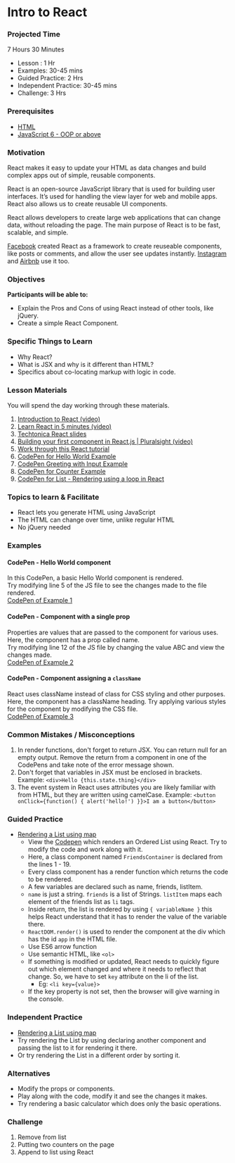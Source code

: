 # Intro to React

### Projected Time

7 Hours 30 Minutes

- Lesson : 1 Hr
- Examples: 30-45 mins
- Guided Practice: 2 Hrs
- Independent Practice: 30-45 mins
- Challenge: 3 Hrs

### Prerequisites
* [HTML](../web/html.md)
* [JavaScript 6 - OOP or above](../javascript/javascript-7-oop.md)

### Motivation
React makes it easy to update your HTML as data changes and build complex apps out of simple, reusable components.

React is an open-source JavaScript library that is used for building user interfaces. It’s used for handling the view layer for web and mobile apps. React also allows us to create reusable UI components.

React allows developers to create large web applications that can change data, without reloading the page. The main purpose of React is to be fast, scalable, and simple.

[Facebook](https://www.facebook.com) created React as a framework to create reuseable components, like posts or comments, and allow the user see updates instantly. [Instagram](https://www.instagram.com/) and [Airbnb](https://www.airbnb.com/) use it too.

### Objectives

**Participants will be able to:**

- Explain the Pros and Cons of using React instead of other tools, like jQuery.
- Create a simple React Component.

### Specific Things to Learn

- Why React?
- What is JSX and why is it different than HTML?
- Specifics about co-locating markup with logic in code.

### Lesson Materials

You will spend the day working through these materials.

1. [Introduction to React (video)](https://youtu.be/ycstRj2i66k)
1. [Learn React in 5 minutes (video)](https://medium.freecodecamp.org/learn-react-js-in-5-minutes-526472d292f4)
1. [Techtonica React slides](https://docs.google.com/presentation/d/1Bswkl7e1kGVav7KFabHrBgXhRi7mlINTbinxnUcGDy8/edit?usp=sharing)
1. [Building your first component in React.js | Pluralsight (video)](https://youtu.be/K_jS1anlVAM)
1. [Work through this React tutorial](https://facebook.github.io/react/index.html)
1. [CodePen for Hello World Example](http://codepen.io/marcacyr/pen/NAyqgX)
1. [CodePen Greeting with Input Example](http://codepen.io/marcacyr/pen/bZLVbj)
1. [CodePen for Counter Example](http://codepen.io/marcacyr/pen/rLJVqR)
1. [CodePen for List - Rendering using a loop in React](http://codepen.io/marcacyr/pen/KrQpYb)

### Topics to learn & Facilitate

- React lets you generate HTML using JavaScript
- The HTML can change over time, unlike regular HTML
- No jQuery needed

### Examples
#### CodePen - Hello World component
In this CodePen, a basic Hello World component is rendered.   
Try modifying line 5 of the JS file to see the changes made to the file rendered.  
[CodePen of Example 1](https://codepen.io/jamesjose03/pen/ExVjYBM)

#### CodePen - Component with a single prop
Properties are values that are passed to the component for various uses. Here, the component has a prop called name.  
Try modifying line 12 of the JS file by changing the value ABC and view the changes made.  
[CodePen of Example 2](https://codepen.io/jamesjose03/pen/xxwGKvN)

#### CodePen - Component assigning a `className`
React uses className instead of class for CSS styling and other purposes.  
Here, the component has a className heading. Try applying various styles for the component by modifying the CSS file.  
[CodePen of Example 3](https://codepen.io/jamesjose03/pen/PoPqoqp)

### Common Mistakes / Misconceptions
1. In render functions, don't forget to return JSX. You can return null for an empty output. 
Remove the return from a component in one of the CodePens and take note of the error message shown.
2. Don't forget that variables in JSX must be enclosed in brackets. Example: `<div>Hello {this.state.thing}</div>`
3. The event system in React uses attributes you are likely familiar with from HTML, but they are written using camelCase. Example: `<button onClick={function() { alert('hello!') }}>I am a button</button>`

### Guided Practice
- [Rendering a List using map](https://codepen.io/jamesjose03/pen/jOPRwVm)
  - View the [Codepen](https://codepen.io/jamesjose03/pen/jOPRwVm) which renders an  Ordered List using React. Try to modify the code and work along with it.
  - Here, a class component named `FriendsContainer` is declared from the lines 1 - 19.
  - Every class component has a render function which returns the code to be rendered.
  - A few variables are declared such as name, friends, listItem. 
  - `name` is just a string. `friends` is a list of Strings. `listItem` maps each element of the friends list as `li` tags.
  - Inside return, the list is rendered by using `{ variableName }` this helps React understand that it has to render the value of the variable there. 
  - `ReactDOM.render()` is used to render the component at the div which has the id `app` in the HTML file.
  - Use ES6 arrow function
  - Use semantic HTML, like `<ol>`
  - If something is modified or updated, React needs to quickly figure out which element changed and where it needs to reflect that change. So, we have to set `key` attribute on the li of the list.
    - Eg: `<li key={value}>`
  - If the key property is not set, then the browser will give warning in the console.

### Independent Practice
- [Rendering a List using map](https://codepen.io/jamesjose03/pen/jOPRwVm)
- Try rendering the List by using declaring another component and passing the list to it for rendering it there.
- Or try rendering the List in a different order by sorting it.

### Alternatives 
  - Modify the props or components.
  - Play along with the code, modify it and see the changes it makes.
  - Try rendering a basic calculator which does only the basic operations.


### Challenge

1. Remove from list
2. Putting two counters on the page
3. Append to list using React
